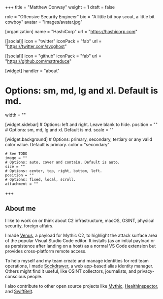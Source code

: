 +++
title = "Matthew Conway"
weight = 1
draft = false

role = "Offensive Security Engineer"
bio = "A little bit boy scout, a little bit cowboy"
avatar = "images/avatar.jpg"

[organization]
  name = "HashiCorp"
  url = "https://hashicorp.com"

[[social]]
  icon = "twitter"
  iconPack = "fab"
  url = "https://twitter.com/svcghost"

[[social]]
  icon = "github"
  iconPack = "fab"
  url = "https://github.com/mattreduce"

[widget]
  handler = "about"
    
  # Options: sm, md, lg and xl. Default is md.
  width = ""

  [widget.sidebar]
    # Options: left and right. Leave blank to hide.
    position = ""
    # Options: sm, md, lg and xl. Default is md.
    scale = ""
    
  [widget.background]
    # Options: primary, secondary, tertiary or any valid color value. Default is primary.
    color = "secondary"
    
    # See TODO
    image = ""
    # Options: auto, cover and contain. Default is auto.
    size = ""
    # Options: center, top, right, bottom, left.
    position = ""
    # Options: fixed, local, scroll.
    attachment = ""
+++

## About me

I like to work on or think about C2 infrastructure, macOS, OSINT, physical 
security, foreign affairs.

I made [Venus](https://github.com/MythicAgents/venus), 
a payload for Mythic C2, to highlight the attack surface area of the popular 
Visual Studio Code editor. It installs (as an initial payload or as persistence after landing on a host) as a normal VS Code extension but provides cross-platform remote access.

To help myself and my team create and manage identities for red team operations, I made [Sockdrawer](https://sockdrawer.app), a web app-based alias identity manager. Others might find it useful, like OSINT collectors, journalists, and privacy-conscious people.

I also contribute to other open source projects like 
[Mythic](https://github.com/its-a-feature/Mythic), 
[HealthInspector](https://github.com/its-a-feature/HealthInspector), and 
[SwiftBelt](https://github.com/cedowens/SwiftBelt).

